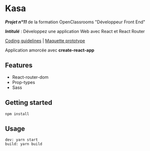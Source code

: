 # Kasa

***Projet n°11*** de la formation OpenClassrooms "Développeur Front End"

***Intitulé*** : Développez une application Web avec React et React Router

[Coding guidelines](https://s3-eu-west-1.amazonaws.com/course.oc-static.com/projects/Front-End+V2/P9+React+1/Coding+guidelines+Kasa.pdf)  | 
[Maquette prototype](https://www.figma.com/file/bAnXDNqRKCRRP8mY2gcb5p/UI-Design?node-id=4%3A1)

Application amorcée avec **create-react-app**

## Features
- React-router-dom
- Prop-types
- Sass

## Getting started
`npm install`

## Usage
`dev: yarn start`<br>
`build: yarn build`

